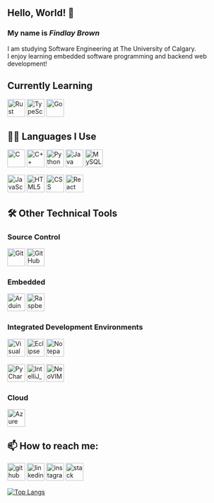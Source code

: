 ## Hello, World! 👋
### My name is ***Findlay Brown***

I am studying Software Engineering at The University of Calgary. <br />
I enjoy learning embedded software programming and backend web development! <br />

## Currently Learning


[<img src='https://img.shields.io/badge/Rust-black?style=for-the-badge&logo=rust&logoColor=#E57324' alt='Rust' height='40'>](https://www.rust-lang.org/)
[<img src='https://img.shields.io/badge/TypeScript-007ACC?style=for-the-badge&logo=typescript&logoColor=white' alt='TypeScript' height='40'>](https://www.typescriptlang.org/)
[<img src='https://img.shields.io/badge/Go-00ADD8?style=for-the-badge&logo=go&logoColor=white' alt='Go' height='40'/>](https://go.dev/)


<!--
Format for badges
[<img src='<image link>' alt='<name>' height='40'>](<link to a site>)
[<img src='' alt='' height='40'>]()
-->

## 👨‍💻 Languages I Use
[<img src='https://img.shields.io/badge/c-%2300599C.svg?style=for-the-badge&logo=c&logoColor=white' alt='C' height='40'>](https://en.cppreference.com/w/c)
[<img src='https://img.shields.io/badge/c++-%2300599C.svg?style=for-the-badge&logo=c%2B%2B&logoColor=white' alt='C++' height='40'>](https://en.cppreference.com/w/)
[<img src='https://img.shields.io/badge/python-3670A0?style=for-the-badge&logo=python&logoColor=white' alt='Python' height='40'>](https://www.python.org/)
[<img src='https://img.shields.io/badge/Java-ED8B00?style=for-the-badge&logo=java&logoColor=white' alt='Java' height='40'>](https://docs.oracle.com/en/java/)
[<img src='https://img.shields.io/badge/MySQL-005C84?style=for-the-badge&logo=mysql&logoColor=white' alt='MySQL' height='40'>](https://dev.mysql.com/doc/)

[<img src='https://img.shields.io/badge/JavaScript-323330?style=for-the-badge&logo=javascript&logoColor=F7DF1' alt='JavaScript' height='40'>](https://www.javascript.com/)
[<img src='https://img.shields.io/badge/HTML5-E34F26?style=for-the-badge&logo=html5&logoColor=white' alt='HTML5' height='40'>](https://html5.org/)
[<img src='https://img.shields.io/badge/CSS-239120?&style=for-the-badge&logo=css3&logoColor=white' alt='CSS' height='40'>](https://www.w3.org/Style/CSS/Overview.en.html)
[<img src='https://img.shields.io/badge/React-20232A?style=for-the-badge&logo=react&logoColor=61DAFB' alt='React' height='40'>](https://react.dev/)


## 🛠️ Other Technical Tools

### Source Control 
<p float="left">
  <img 
    src='https://img.shields.io/badge/GIT-E44C30?style=for-the-badge&logo=git&logoColor=white' 
    alt='Git' 
    height='40'/>
  <img 
    src='https://img.shields.io/badge/GitHub-100000?style=for-the-badge&logo=github&logoColor=white' 
    alt='GitHub' 
    height='40' />
</p>

### Embedded
<p float="left">
  <img 
    src='https://img.shields.io/badge/-Arduino-00979D?style=for-the-badge&logo=Arduino&logoColor=white' 
    alt='Arduino' 
    height='40' />
  <img 
    src='https://img.shields.io/badge/Raspberry%20Pi-A22846?style=for-the-badge&logo=Raspberry%20Pi&logoColor=white' 
    alt='Raspberry Pi' 
    height='40'/>
</p>

### Integrated Development Environments
<p float="left">
  <img 
    src='https://img.shields.io/badge/Visual%20Studio%20Code-0078d7.svg?style=for-the-badge&logo=visual-studio-code&logoColor=white' 
    alt='Visual Studio Code' 
    height='40'/>
  <img 
    src='https://img.shields.io/badge/Eclipse-2C2255?style=for-the-badge&logo=eclipse&logoColor=white' 
    alt='Eclipse' 
    height='40'/>
  <img 
    src='https://img.shields.io/badge/Notepad++-90E59A.svg?style=for-the-badge&logo=notepad%2B%2B&logoColor=black' 
    alt='Notepad++' 
    height='40'/>
</p>

<p float="left">
  <img 
    src='https://img.shields.io/badge/PyCharm-000000.svg?&style=for-the-badge&logo=PyCharm&logoColor=white' 
    alt='PyCharm' 
    height='40'/>
  <img 
    src='https://img.shields.io/badge/IntelliJ_IDEA-000000.svg?style=for-the-badge&logo=intellij-idea&logoColor=white' 
    alt='IntelliJ_IDEA' 
    height='40'/>
  <img 
    src='https://img.shields.io/badge/NeoVim-%2357A143.svg?&style=for-the-badge&logo=neovim&logoColor=white' 
    alt='NeoVIM' 
    height='40'>
</p>

### Cloud

<p float="left">
  <img 
    src='https://img.shields.io/badge/Azure_DevOps-0078D7?style=for-the-badge&logo=azure-devops&logoColor=white' 
    alt='Azure DevOps' 
    height='40'>
</p>


## 📫 How to reach me:
[<img src='https://img.shields.io/badge/GitHub-100000?style=for-the-badge&logo=github&logoColor=white' alt='github' height='40'>](https://github.com/FindlayMB)
[<img src='https://img.shields.io/badge/LinkedIn-0077B5?style=for-the-badge&logo=linkedin&logoColor=white' alt='linkedin' height='40'>](https://www.linkedin.com/in/findlay-brown-35b08a227/)
[<img src='https://img.shields.io/badge/Instagram-E4405F?style=for-the-badge&logo=instagram&logoColor=white' alt='instagram' height='40'>](https://www.instagram.com/____findlay____/)
[<img src='https://img.shields.io/badge/Stack_Overflow-FE7A16?style=for-the-badge&logo=stack-overflow&logoColor=white' alt='stack overflow' height='40' >](https://stackoverflow.com/users/20427552/findlay-brown)

[![Top Langs](https://github-readme-stats.vercel.app/api/top-langs/?username=FindlayMB&theme=radical&langs_count=10&layout=compact)](https://github.com/anuraghazra/github-readme-stats)

<!--
![](https://github-readme-stats.vercel.app/api?username=FindlayMB&theme=gruvbox&hide_border=true&include_all_commits=true&count_private=false)

[![Harlok's WakaTime stats](https://github-readme-stats.vercel.app/api/wakatime?username=FindlayMB)](https://github.com/anuraghazra/github-readme-stats)
-->
<!--
FindlayMB/FindlayMB is a ✨ special ✨ repository because its `README.md` (this file) appears on your GitHub profile.
You can click the Preview link to take a look at your changes.
Here are some ideas to get you started:

- 🔭 I’m currently working on ...
- 🌱 I’m currently learning ...
- 👯 I’m looking to collaborate on ...
- 🤔 I’m looking for help with ...
- 💬 Ask me about ...
- 📫 How to reach me: ...
- 😄 Pronouns: ...
- ⚡ Fun fact: ...
-->

